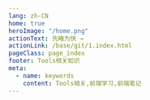 ```yaml
---
lang: zh-CN
home: true
heroImage: "/home.png"
actionText: 先睹为快 →
actionLink: /base/git/1.index.html
pageClass: page_index
footer: Tools相关知识
meta:
  - name: keywords
    content: Tools相关,前端学习,前端笔记
---
```


<template>
    <div class="cont">
        <div id="large-header" class="large-header"></div>
            <div class="features">
        <div class="feature">
          <h2>git版本管理</h2> 
          <p>掌握git项目命令基础、相关工具的使用</p>
        </div>
        <div class="feature">
          <h2>svn版本管理</h2> 
          <p>掌握svn项目命令基础、相关工具的使用</p>
        </div>
      </div>
    </div>
</template>
